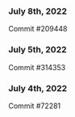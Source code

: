 ### July 8th, 2022

Commit #209448

### July 5th, 2022

Commit #314353


### July 4th, 2022

Commit #72281
